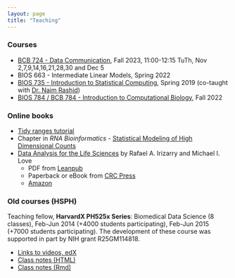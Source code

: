 ```yaml
---
layout: page
title: "Teaching"
---
```


### Courses

* [BCB 724 - Data Communication](https://biodatascience.github.io/datacomm),
  Fall 2023, 11:00-12:15 TuTh, Nov 2,7,9,14,16,21,28,30 and Dec 5
* BIOS 663 - Intermediate Linear Models,
  Spring 2022
* [BIOS 735 - Introduction to Statistical Computing](http://biodatascience.github.io/statcomp),
  Spring 2019 (co-taught with [Dr. Naim Rashid](https://naimurashid.github.io/))
* [BIOS 784 / BCB 784 - Introduction to Computational Biology](http://biodatascience.github.io/compbio),
  Fall 2022

### Online books

* [Tidy ranges tutorial](https://tidyomics.github.io/tidy-ranges-tutorial)
* Chapter in *RNA Bioinformatics* - [Statistical Modeling of High Dimensional Counts](../counts-model)
* [Data Analysis for the Life Sciences](https://leanpub.com/dataanalysisforthelifesciences/) by Rafael A. Irizarry and Michael I. Love
    - PDF from [Leanpub](https://leanpub.com/dataanalysisforthelifesciences/)
    - Paperback or eBook from [CRC Press](https://www.crcpress.com/Data-Analysis-for-the-Life-Sciences-with-R/Irizarry-Love/p/book/9781498775670)
    - [Amazon](https://www.amazon.com/Data-Analysis-Life-Sciences-R/dp/1498775675)

### Old courses (HSPH)

Teaching fellow, **HarvardX PH525x Series**: Biomedical Data Science
(8 classes), Feb-Jun 2014 (+4000 students participating), Feb-Jun 2015 (+7000 students
participating). The development of these course was supported in part by NIH grant R25GM114818.

* [Links to videos, edX](http://rafalab.github.io/pages/harvardx.html)
* [Class notes (HTML)](http://genomicsclass.github.io/book/)
* [Class notes (Rmd)](https://github.com/genomicsclass/labs)
